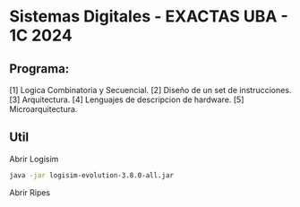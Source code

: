 # Sistemas Digitales - EXACTAS UBA - 1C 2024

## Programa:
[1] Logica Combinatoria y Secuencial.
[2] Diseño de un set de instrucciones.
[3] Arquitectura.
[4] Lenguajes de descripcion de hardware.
[5] Microarquitectura.

## Util
Abrir Logisim
~~~bash
java -jar logisim-evolution-3.8.0-all.jar
~~~

Abrir Ripes
